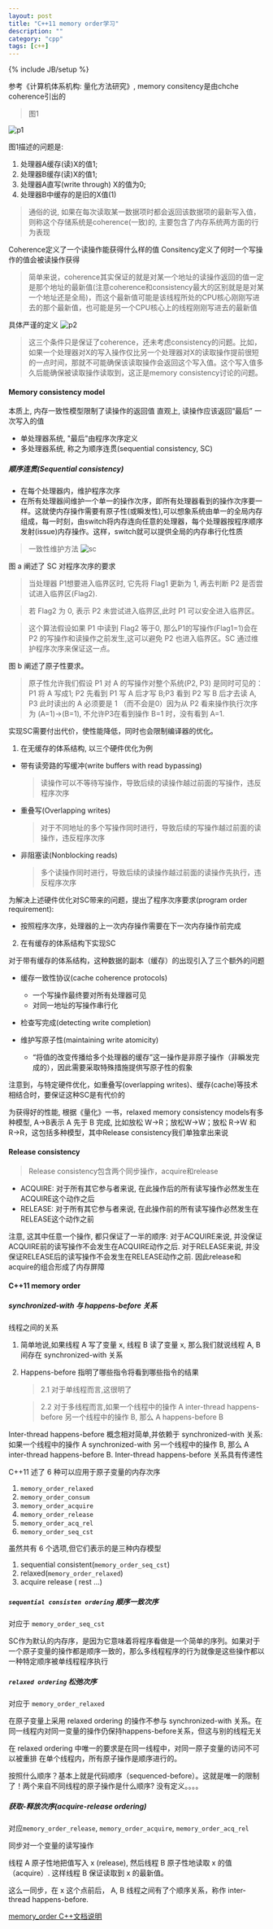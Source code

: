 ```yaml
---
layout: post
title: "C++11 memory order学习"
description: ""
category: "cpp"
tags: [c++]
---
```

{% include JB/setup %}


参考《计算机体系机构: 量化方法研究》, memory consitency是由chche coherence引出的
  
>图1

![p1](https://m.lmoar.com/static/blog/cpp_blog_1.jpg)

图1描述的问题是:

  1. 处理器A缓存(读)X的值1;
  2. 处理器B缓存(读)X的值1;
  3. 处理器A直写(write through) X的值为0;
  4. 处理器B中缓存的是旧的X值(1)

> 通俗的说, 如果在每次读取某一数据项时都会返回该数据项的最新写入值，则称这个存储系统是coherence(一致)的,  主要包含了内存系统两方面的行为表现
> 
  Coherence定义了一个读操作能获得什么样的值
  Consitency定义了何时一个写操作的值会被读操作获得

> 简单来说，coherence其实保证的就是对某一个地址的读操作返回的值一定是那个地址的最新值(注意coherence和consistency最大的区别就是是对某一个地址还是全局)，而这个最新值可能是该线程所处的CPU核心刚刚写进去的那个最新值，也可能是另一个CPU核心上的线程刚刚写进去的最新值

>

具体严谨的定义
![p2](https://m.lmoar.com/static/blog/cpp_blog_2.jpg)

> 这三个条件只是保证了coherence，还未考虑consistency的问题。比如，如果一个处理器对X的写入操作仅比另一个处理器对X的读取操作提前很短的一点时间，那就不可能确保该读取操作会返回这个写入值。这个写入值多久后能确保被读取操作读取到，这正是memory consistency讨论的问题。
> 

#### Memory consistency model
  本质上, 内存一致性模型限制了读操作的返回值
  直观上, 读操作应该返回“最后” 一次写入的值

* 单处理器系统, "最后"由程序次序定义
* 多处理器系统, 称之为顺序连贯(sequential consistency, SC) 

##### 顺序连贯(Sequential consistency)
>  
* 在每个处理器内，维护程序次序
* 在所有处理器间维护一个单一的操作次序，即所有处理器看到的操作次序要一样。这就使内存操作需要有原子性(或瞬发性),可以想象系统由单一的全局内存组成，每一时刻，由switch将内存连向任意的处理器，每个处理器按程序顺序发射(issue)内存操作。这样，switch就可以提供全局的内存串行化性质

> 一致性维护方法
![sc](https://m.lmoar.com/static/blog/cpp_blog_3)

图 a 阐述了 SC 对程序次序的要求
> 
> 当处理器 P1想要进入临界区时,
它先将 Flag1 更新为 1, 再去判断 P2 是否尝试进入临界区(Flag2). 

> 若 Flag2 为 0,
表示 P2 未尝试进入临界区,此时 P1 可以安全进入临界区。

> 这个算法假设如果 P1 中读到 Flag2 等于0, 那么P1的写操作(Flag1=1)会在P2
的写操作和读操作之前发生,这可以避免 P2 也进入临界区。SC 通过维护程序次序来保证这一点。

图 b 阐述了原子性要求。
> 
> 原子性允许我们假设 P1 对 A 的写操作对整个系统(P2, P3) 是同时可见的：P1 将 A 写成1; P2 先看到 P1 写 A 后才写 B;P3 看到 P2 写 B 后才去读 A, P3 此时读出的 A 必须要是 1 （而不会是0）因为从 P2 看来操作执行次序为 (A=1)->(B=1), 不允许P3在看到操作 B=1 时，没有看到 A=1.
> 
 
实现SC需要付出代价，使性能降低，同时也会限制编译器的优化。
  
1. 在无缓存的体系结构, 以三个硬件优化为例
  
  * 带有读旁路的写缓冲(write buffers with read bypassing)
    
    > 读操作可以不等待写操作，导致后续的读操作越过前面的写操作，违反程序次序

  * 重叠写(Overlapping writes) 

    > 对于不同地址的多个写操作同时进行，导致后续的写操作越过前面的读操作，违反程序次序
  * 非阻塞读(Nonblocking reads)

    > 多个读操作同时进行，导致后续的读操作越过前面的读操作先执行，违反程序次序

  为解决上述硬件优化对SC带来的问题，提出了程序次序要求(program order requirement): 
  
  * 按照程序次序，处理器的上一次内存操作需要在下一次内存操作前完成
  
2. 在有缓存的体系结构下实现SC
  
  对于带有缓存的体系结构，这种数据的副本（缓存）的出现引入了三个额外的问题
  
  * 缓存一致性协议(cache coherence protocols)

    * 一个写操作最终要对所有处理器可见
    * 对同一地址的写操作串行化

  * 检查写完成(detecting write completion)
  * 维护写原子性(maintaining write atomicity)
    * “将值的改变传播给多个处理器的缓存”这一操作是非原子操作（非瞬发完成的），因此需要采取特殊措施提供写原子性的假象

注意到，与特定硬件优化，如重叠写(overlapping writes)、缓存(cache)等技术相结合时，要保证这种SC是有代价的

为获得好的性能, 根据《量化》一书，relaxed memory consistency models有多种模型, A->B表示 A 先于 B 完成, 比如放松 W->R；放松W->W；放松 R->W 和 R->R，这包括多种模型，其中Release consistency我们单独拿出来说
> 

#### Release consistency
> Release consistency包含两个同步操作，acquire和release
> 
* ACQUIRE:  对于所有其它参与者来说, 在此操作后的所有读写操作必然发生在ACQUIRE这个动作之后
* RELEASE:  对于所有其它参与者来说, 在此操作前的所有读写操作必然发生在RELEASE这个动作之前

注意, 这其中任意一个操作, 都只保证了一半的顺序:
对于ACQUIRE来说, 并没保证ACQUIRE前的读写操作不会发生在ACQUIRE动作之后.
对于RELEASE来说, 并没保证RELEASE后的读写操作不会发生在RELEASE动作之前.
因此release和acquire的组合形成了内存屏障

#### C++11 memory order
##### synchronized-with 与 happens-before 关系 
线程之间的关系

1. 简单地说,如果线程 A 写了变量 x, 线程 B 读了变量 x, 那么我们就说线程 A,
B 间存在 synchronized-with 关系
2. Happens-before 指明了哪些指令将看到哪些指令的结果

   > 2.1 对于单线程而言,这很明了
  
   > 2.2 对于多线程而言,如果一个线程中的操作 A inter-thread happens-before 另一个线程中的操作 B, 那么 A happens-before B
  
  Inter-thread happens-before 概念相对简单,并依赖于 synchronized-with 关系:
如果一个线程中的操作 A synchronized-with 另一个线程中的操作 B, 那么 A inter-thread happens-before B. Inter-thread happens-before 关系具有传递性


C++11  述了 6 种可以应用于原子变量的内存次序

1. `memory_order_relaxed`
2. `memory_order_consum`
3. `memory_order_acquire`
4. `memory_order_release`
5. `memory_order_acq_rel`
6. `memory_order_seq_cst`

虽然共有 6 个选项,但它们表示的是三种内存模型

1. sequential consistent(`memory_order_seq_cst`)
2. relaxed(`memory_order_relaxed`)
3. acquire release ( rest ...)

##### `sequential consisten ordering` 顺序一致次序

对应于 `memory_order_seq_cst ` 

SC作为默认的内存序，是因为它意味着将程序看做是一个简单的序列。如果对于一个原子变量的操作都是顺序一致的，那么多线程程序的行为就像是这些操作都以一种特定顺序被单线程程序执行

##### `relaxed ordering` 松弛次序
对应于 `memory_order_relaxed`

在原子变量上采用 relaxed ordering 的操作不参与 synchronized-with 关系。在同一线程内对同一变量的操作仍保持happens-before关系，但这与别的线程无关

在 relaxed ordering 中唯一的要求是在同一线程中，对同一原子变量的访问不可以被重排
在单个线程内，所有原子操作是顺序进行的。

按照什么顺序？基本上就是代码顺序（sequenced-before）。这就是唯一的限制了！两个来自不同线程的原子操作是什么顺序? 没有定义。。。。

##### 获取-释放次序(acquire-release ordering)
对应`memory_order_release`, `memory_order_acquire`, `memory_order_acq_rel`

同步对一个变量的读写操作

线程 A 原子性地把值写入 x (release), 然后线程 B 原子性地读取 x 的值（acquire）. 这样线程 B 保证读取到 x 的最新值。

这么一同步，在 x 这个点前后， A, B 线程之间有了个顺序关系，称作 inter-thread happens-before.

[memory_order C++文档说明](http://en.cppreference.com/w/cpp/atomic/memory_order)